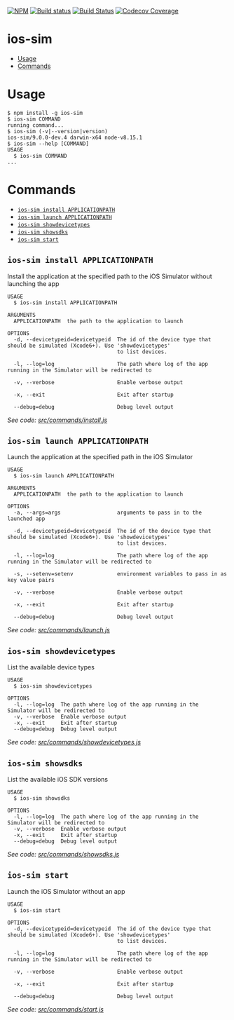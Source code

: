 [![NPM](https://nodei.co/npm/ios-sim.png?compact=true)](https://nodei.co/npm/ios-sim/)
[![Build status](https://ci.appveyor.com/api/projects/status/xh7auct40k5oxwjg/branch/master?svg=true
)](https://ci.appveyor.com/project/shazron/ios-sim-bn5fo)
[![Build Status](https://travis-ci.org/ios-control/ios-sim.svg?branch=master)](https://travis-ci.org/ios-control/ios-sim)
[![Codecov Coverage](https://img.shields.io/codecov/c/github/ios-control/ios-sim/master.svg?style=flat-square)](https://codecov.io/gh/ios-control/ios-sim/)

ios-sim
==========


<!-- toc -->
* [Usage](#usage)
* [Commands](#commands)
<!-- tocstop -->
# Usage
<!-- usage -->
```sh-session
$ npm install -g ios-sim
$ ios-sim COMMAND
running command...
$ ios-sim (-v|--version|version)
ios-sim/9.0.0-dev.4 darwin-x64 node-v8.15.1
$ ios-sim --help [COMMAND]
USAGE
  $ ios-sim COMMAND
...
```
<!-- usagestop -->
# Commands
<!-- commands -->
* [`ios-sim install APPLICATIONPATH`](#ios-sim-install-applicationpath)
* [`ios-sim launch APPLICATIONPATH`](#ios-sim-launch-applicationpath)
* [`ios-sim showdevicetypes`](#ios-sim-showdevicetypes)
* [`ios-sim showsdks`](#ios-sim-showsdks)
* [`ios-sim start`](#ios-sim-start)

## `ios-sim install APPLICATIONPATH`

Install the application at the specified path to the iOS Simulator without launching the app

```
USAGE
  $ ios-sim install APPLICATIONPATH

ARGUMENTS
  APPLICATIONPATH  the path to the application to launch

OPTIONS
  -d, --devicetypeid=devicetypeid  The id of the device type that should be simulated (Xcode6+). Use 'showdevicetypes'
                                   to list devices.

  -l, --log=log                    The path where log of the app running in the Simulator will be redirected to

  -v, --verbose                    Enable verbose output

  -x, --exit                       Exit after startup

  --debug=debug                    Debug level output
```

_See code: [src/commands/install.js](https://github.com/ios-control/ios-sim/blob/9.0.0-dev.4/src/commands/install.js)_

## `ios-sim launch APPLICATIONPATH`

Launch the application at the specified path in the iOS Simulator

```
USAGE
  $ ios-sim launch APPLICATIONPATH

ARGUMENTS
  APPLICATIONPATH  the path to the application to launch

OPTIONS
  -a, --args=args                  arguments to pass in to the launched app

  -d, --devicetypeid=devicetypeid  The id of the device type that should be simulated (Xcode6+). Use 'showdevicetypes'
                                   to list devices.

  -l, --log=log                    The path where log of the app running in the Simulator will be redirected to

  -s, --setenv=setenv              environment variables to pass in as key value pairs

  -v, --verbose                    Enable verbose output

  -x, --exit                       Exit after startup

  --debug=debug                    Debug level output
```

_See code: [src/commands/launch.js](https://github.com/ios-control/ios-sim/blob/9.0.0-dev.4/src/commands/launch.js)_

## `ios-sim showdevicetypes`

List the available device types

```
USAGE
  $ ios-sim showdevicetypes

OPTIONS
  -l, --log=log  The path where log of the app running in the Simulator will be redirected to
  -v, --verbose  Enable verbose output
  -x, --exit     Exit after startup
  --debug=debug  Debug level output
```

_See code: [src/commands/showdevicetypes.js](https://github.com/ios-control/ios-sim/blob/9.0.0-dev.4/src/commands/showdevicetypes.js)_

## `ios-sim showsdks`

List the available iOS SDK versions

```
USAGE
  $ ios-sim showsdks

OPTIONS
  -l, --log=log  The path where log of the app running in the Simulator will be redirected to
  -v, --verbose  Enable verbose output
  -x, --exit     Exit after startup
  --debug=debug  Debug level output
```

_See code: [src/commands/showsdks.js](https://github.com/ios-control/ios-sim/blob/9.0.0-dev.4/src/commands/showsdks.js)_

## `ios-sim start`

Launch the iOS Simulator without an app

```
USAGE
  $ ios-sim start

OPTIONS
  -d, --devicetypeid=devicetypeid  The id of the device type that should be simulated (Xcode6+). Use 'showdevicetypes'
                                   to list devices.

  -l, --log=log                    The path where log of the app running in the Simulator will be redirected to

  -v, --verbose                    Enable verbose output

  -x, --exit                       Exit after startup

  --debug=debug                    Debug level output
```

_See code: [src/commands/start.js](https://github.com/ios-control/ios-sim/blob/9.0.0-dev.4/src/commands/start.js)_
<!-- commandsstop -->
